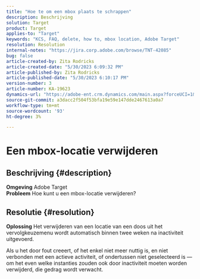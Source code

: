 ```yaml
---
title: "Hoe te om een mbox plaats te schrappen"
description: Beschrijving
solution: Target
product: Target
applies-to: "Target"
keywords: "KCS, FAQ, delete, how to, mbox location, Adobe Target"
resolution: Resolution
internal-notes: "https://jira.corp.adobe.com/browse/TNT-42085"
bug: false
article-created-by: Zita Rodricks
article-created-date: "5/30/2023 6:09:32 PM"
article-published-by: Zita Rodricks
article-published-date: "5/30/2023 6:10:17 PM"
version-number: 3
article-number: KA-19623
dynamics-url: "https://adobe-ent.crm.dynamics.com/main.aspx?forceUCI=1&pagetype=entityrecord&etn=knowledgearticle&id=d9045f1c-15ff-ed11-8f6e-6045bd006b25"
source-git-commit: a3dacc2f504f53bfa19e59e147dde2467613a0a7
workflow-type: tm+mt
source-wordcount: '93'
ht-degree: 3%

---
```


# Een mbox-locatie verwijderen

## Beschrijving {#description}

<b>Omgeving</b>
Adobe Target<br><b>Probleem</b>
Hoe kunt u een mbox-locatie verwijderen?

## Resolutie {#resolution}


<b>Oplossing</b>
Het verwijderen van een locatie van een doos uit het vervolgkeuzemenu wordt automatisch binnen twee weken na inactiviteit uitgevoerd.

Als u het door fout creeert, of het enkel niet meer nuttig is, en niet verbonden met een actieve activiteit, of ondertussen niet geselecteerd is — om het even welke instanties zouden ook door inactiviteit moeten worden verwijderd, die gedrag wordt verwacht.

